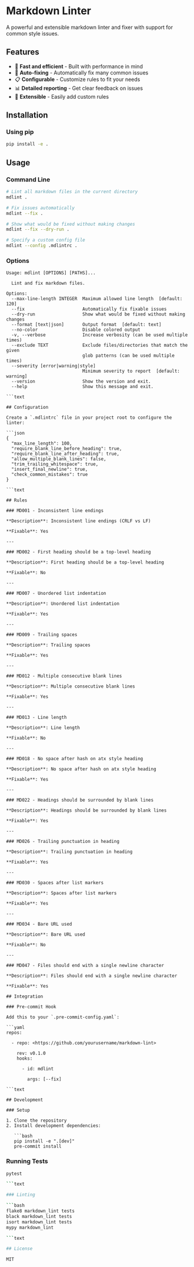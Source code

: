 # Markdown Linter

A powerful and extensible markdown linter and fixer with support for common style issues.

## Features

- 🚀 **Fast and efficient** - Built with performance in mind
- 🔧 **Auto-fixing** - Automatically fix many common issues
- 📋 **Configurable** - Customize rules to fit your needs
- 📊 **Detailed reporting** - Get clear feedback on issues
- 🔌 **Extensible** - Easily add custom rules

## Installation

### Using pip

```bash
pip install -e .
```

## Usage

### Command Line

```bash
# Lint all markdown files in the current directory
mdlint .

# Fix issues automatically
mdlint --fix .

# Show what would be fixed without making changes
mdlint --fix --dry-run .

# Specify a custom config file
mdlint --config .mdlintrc .
```

### Options

````text
Usage: mdlint [OPTIONS] [PATHS]...

  Lint and fix markdown files.

Options:
  --max-line-length INTEGER  Maximum allowed line length  [default: 120]
  --fix                      Automatically fix fixable issues
  --dry-run                  Show what would be fixed without making changes
  --format [text|json]       Output format  [default: text]
  --no-color                 Disable colored output
  -v, --verbose              Increase verbosity (can be used multiple times)
  --exclude TEXT             Exclude files/directories that match the given
                             glob patterns (can be used multiple times)
  --severity [error|warning|style]
                             Minimum severity to report  [default: warning]
  --version                  Show the version and exit.
  --help                     Show this message and exit.

```text

## Configuration

Create a `.mdlintrc` file in your project root to configure the linter:

```json
{
  "max_line_length": 100,
  "require_blank_line_before_heading": true,
  "require_blank_line_after_heading": true,
  "allow_multiple_blank_lines": false,
  "trim_trailing_whitespace": true,
  "insert_final_newline": true,
  "check_common_mistakes": true
}

```text

## Rules

### MD001 - Inconsistent line endings

**Description**: Inconsistent line endings (CRLF vs LF)

**Fixable**: Yes

---

### MD002 - First heading should be a top-level heading

**Description**: First heading should be a top-level heading

**Fixable**: No

---

### MD007 - Unordered list indentation

**Description**: Unordered list indentation

**Fixable**: Yes

---

### MD009 - Trailing spaces

**Description**: Trailing spaces

**Fixable**: Yes

---

### MD012 - Multiple consecutive blank lines

**Description**: Multiple consecutive blank lines

**Fixable**: Yes

---

### MD013 - Line length

**Description**: Line length

**Fixable**: No

---

### MD018 - No space after hash on atx style heading

**Description**: No space after hash on atx style heading

**Fixable**: Yes

---

### MD022 - Headings should be surrounded by blank lines

**Description**: Headings should be surrounded by blank lines

**Fixable**: Yes

---

### MD026 - Trailing punctuation in heading

**Description**: Trailing punctuation in heading

**Fixable**: Yes

---

### MD030 - Spaces after list markers

**Description**: Spaces after list markers

**Fixable**: Yes

---

### MD034 - Bare URL used

**Description**: Bare URL used

**Fixable**: No

---

### MD047 - Files should end with a single newline character

**Description**: Files should end with a single newline character

**Fixable**: Yes

## Integration

### Pre-commit Hook

Add this to your `.pre-commit-config.yaml`:

```yaml
repos:

  - repo: <https://github.com/yourusername/markdown-lint>

    rev: v0.1.0
    hooks:

      - id: mdlint

        args: [--fix]

```text

## Development

### Setup

1. Clone the repository
2. Install development dependencies:

   ```bash
   pip install -e ".[dev]"
   pre-commit install
````

### Running Tests

````bash
pytest

```text

### Linting

```bash
flake8 markdown_lint tests
black markdown_lint tests
isort markdown_lint tests
mypy markdown_lint

```text

## License

MIT
````

